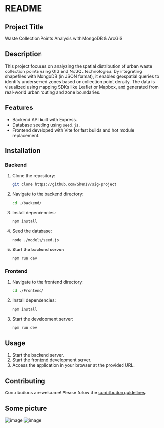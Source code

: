 # README

## Project Title
Waste Collection Points Analysis with MongoDB & ArcGIS

## Description
This project focuses on analyzing the spatial distribution of urban waste collection points using GIS and NoSQL technologies. By integrating shapefiles with MongoDB (in JSON format), it enables geospatial queries to identify underserved zones based on collection point density. The data is visualized using mapping SDKs like Leaflet or Mapbox, and generated from real-world urban routing and zone boundaries.

## Features
- Backend API built with Express.
- Database seeding using `seed.js`.
- Frontend developed with Vite for fast builds and hot module replacement.

## Installation

### Backend
1. Clone the repository:
    ```bash
    git clone https://github.com/ShunIV/sig-project
    ```
2. Navigate to the backend directory:
    ```bash
    cd ./backend/
    ```
3. Install dependencies:
    ```bash
    npm install
    ```
4. Seed the database:
    ```bash
    node ./models/seed.js
    ```
5. Start the backend server:
    ```bash
    npm run dev
    ```

### Frontend
1. Navigate to the frontend directory:
    ```bash
    cd ./Frontend/
    ```
2. Install dependencies:
    ```bash
    npm install
    ```
3. Start the development server:
    ```bash
    npm run dev
    ```

## Usage
1. Start the backend server.
2. Start the frontend development server.
3. Access the application in your browser at the provided URL.

## Contributing
Contributions are welcome! Please follow the [contribution guidelines](CONTRIBUTING.md).

## Some picture 
![image](https://github.com/user-attachments/assets/07635f7d-75e6-4419-8333-1dbc94cd1fc9)
![image](https://github.com/user-attachments/assets/c182b4a7-4186-4b46-9b66-c8fe9ac3eaaa)

